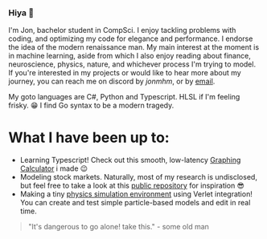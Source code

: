 ### Hiya 👋

I'm Jon, bachelor student in CompSci. I enjoy tackling problems with coding, and optimizing my code for elegance and performance. I endorse the idea of the modern renaissance man. My main interest at the moment is in machine learning, aside from which I also enjoy reading about finance, neuroscience, physics, nature, and whichever process I'm trying to model. If you're interested in my projects or would like to hear more about my journey, you can reach me on discord by <em>jonmhm</em>, or by <a href="jh.tjemsland@gmail.com" target="_blank">email</a>.

My goto languages are C#, Python and Typescript. HLSL if I'm feeling frisky. 😁 I find Go syntax to be a modern tragedy.

# What I have been up to:
- Learning Typescript! Check out this smooth, low-latency [Graphing Calculator](https://github.com/jon-tj/Typescript-Testing/tree/main/Typescript%20Graphing%20Calculator) i made 😉
- Modeling stock markets. Naturally, most of my research is undisclosed, but feel free to take a look at this [public repository](https://github.com/jon-tj/stocks-trading-flask) for inspiration 😎
- Making a tiny [physics simulation environment](https://github.com/jon-tj/PhysSketch) using Verlet integration! You can create and test simple particle-based models and edit in real time.


<blockquote>"It's dangerous to go alone! take this." - some old man</blockquote>
